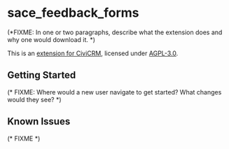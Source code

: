 # sace_feedback_forms
(*FIXME: In one or two paragraphs, describe what the extension does and why one would download it. *)

This is an [extension for CiviCRM](https://docs.civicrm.org/sysadmin/en/latest/customize/extensions/), licensed under [AGPL-3.0](LICENSE.txt).

## Getting Started

(* FIXME: Where would a new user navigate to get started? What changes would they see? *)

## Known Issues

(* FIXME *)
